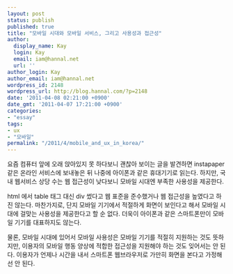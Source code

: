 ```yaml
---
layout: post
status: publish
published: true
title: "모바일 시대와 모바일 서비스, 그리고 사용성과 접근성"
author:
  display_name: Kay
  login: Kay
  email: iam@hannal.net
  url: ''
author_login: Kay
author_email: iam@hannal.net
wordpress_id: 2148
wordpress_url: http://blog.hannal.com/?p=2148
date: '2011-04-08 02:21:00 +0900'
date_gmt: '2011-04-07 17:21:00 +0900'
categories:
- "essay"
tags:
- ux
- "모바일"
permalink: "/2011/4/mobile_and_ux_in_korea/"
---
```

<p>요즘 컴퓨터 앞에 오래 앉아있지 못 하다보니 괜찮아 보이는 글을 발견하면 instapaper 같은 온라인 서비스에 보내놓은 뒤 나중에 아이폰과 같은 휴대기기로 읽는다. 하지만, 국내 웹서비스 상당 수는 웹 접근성이 낮다보니 모바일 시대엔 부족한 사용성을 제공한다.</p>
<p>html 에서 table 태그 대신 div 썼다고 웹 표준을 준수했거나 웹 접근성을 높였다고 하진 않는다. 마찬가지로, 단지 모바일 기기에서 적절하게 화면이 보인다고 해서 모바일 시대에 걸맞는 사용성을 제공한다고 할 순 없다. 더욱이 아이폰과 같은 스마트폰만이 모바일 기기를 대표하지도 않는다.</p>
<p>물론, 모바일 시대에 있어서 모바일 사용성은 모바일 기기를 적절히 지원하는 것도 뜻하지만, 이용자의 모바일 행동 양상에 적합한 접근성을 지원해야 하는 것도 잊어서는 안 된다. 이용자가 언제나 시간을 내서 스마트폰 웹브라우저로 가만히 화면을 본다고 가정해선 안 된다.	</p>
